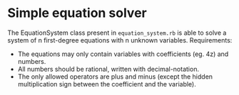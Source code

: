 Simple equation solver
======================

The EquationSystem class present in `equation_system.rb` is able to solve a system of n first-degree equations with n unknown variables.
Requirements:
-   The equations may only contain variables with coefficients (eg. 4z) and numbers.
-   All numbers should be rational, written with decimal-notation.
-   The only allowed operators are plus and minus (except the hidden multiplication sign between the coefficient and the variable).
